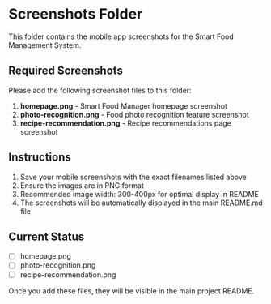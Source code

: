 # Screenshots Folder

This folder contains the mobile app screenshots for the Smart Food Management System.

## Required Screenshots

Please add the following screenshot files to this folder:

1. **homepage.png** - Smart Food Manager homepage screenshot
2. **photo-recognition.png** - Food photo recognition feature screenshot  
3. **recipe-recommendation.png** - Recipe recommendations page screenshot

## Instructions

1. Save your mobile screenshots with the exact filenames listed above
2. Ensure the images are in PNG format
3. Recommended image width: 300-400px for optimal display in README
4. The screenshots will be automatically displayed in the main README.md file

## Current Status

- [ ] homepage.png
- [ ] photo-recognition.png  
- [ ] recipe-recommendation.png

Once you add these files, they will be visible in the main project README.